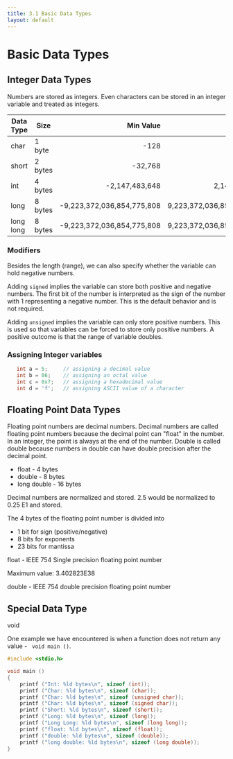 ```yaml
---
title: 3.1 Basic Data Types
layout: default
---
```


# Basic Data Types

## Integer Data Types

Numbers are stored as integers. Even characters can be stored in an integer variable and treated as integers.

| Data Type  | Size      | Min Value                  | Max Value                 |
|-------------|----------|---------------------------:|--------------------------:|
| char        | 1 byte   | -128                       | 127                       |
| short       | 2 bytes  | -32,768                    | 32,767                    |
| int         | 4 bytes  | -2,147,483,648             | 2,147,483,647             |
| long        | 8 bytes  | -9,223,372,036,854,775,808 | 9,223,372,036,854,775,807 |
| long long   | 8 bytes  | -9,223,372,036,854,775,808 | 9,223,372,036,854,775,807 |


### Modifiers
Besides the length (range), we can also specify whether the variable can hold negative numbers.

Adding ```signed``` implies the variable can store both positive and negative numbers. The first bit of the number is interpreted as the sign of the number with 1 representing a negative number. This is the default behavior and is not required.

Adding ```unsigned``` implies the variable can only store positive numbers. This is used so that variables can be forced to store only positive numbers. A positive outcome is that the range of variable doubles.

### Assigning Integer variables
```C
   int a = 5;     // assigning a decimal value
   int b = 06;    // assigning an octal value
   int c = 0x7;   // assigning a hexadecimal value
   int d = 'f';   // assigning ASCII value of a character
```

## Floating Point Data Types

Floating point numbers are decimal numbers. Decimal numbers are called floating point numbers because the decimal point can "float" in the number. In an integer, the point is always at the end of the number. Double is called double because numbers in double can have double precision after the decimal point.

- float - 4 bytes
- double - 8 bytes
- long double - 16 bytes

Decimal numbers are normalized and stored.
2.5 would be normalized to 0.25 E1 and stored.

The 4 bytes of the floating point number is divided into
- 1 bit for sign (positive/negative)
- 8 bits for exponents
- 23 bits for mantissa

float - IEEE 754 Single precision floating point number

Maximum value: 3.402823E38

double - IEEE 754 double precision floating point number

## Special Data Type
void

One example we have encountered is when a function does not return any value - ``` void main ()```.


```C
#include <stdio.h>

void main ()
{
	printf ("Int: %ld bytes\n", sizeof (int));
	printf ("Char: %ld bytes\n", sizeof (char));
	printf ("Char: %ld bytes\n", sizeof (unsigned char));
	printf ("Char: %ld bytes\n", sizeof (signed char));
	printf ("Short: %ld bytes\n", sizeof (short));
	printf ("Long: %ld bytes\n", sizeof (long));
	printf ("Long Long: %ld bytes\n", sizeof (long long));
	printf ("float: %ld bytes\n", sizeof (float));
	printf ("double: %ld bytes\n", sizeof (double));
	printf ("long double: %ld bytes\n", sizeof (long double));
}
```
